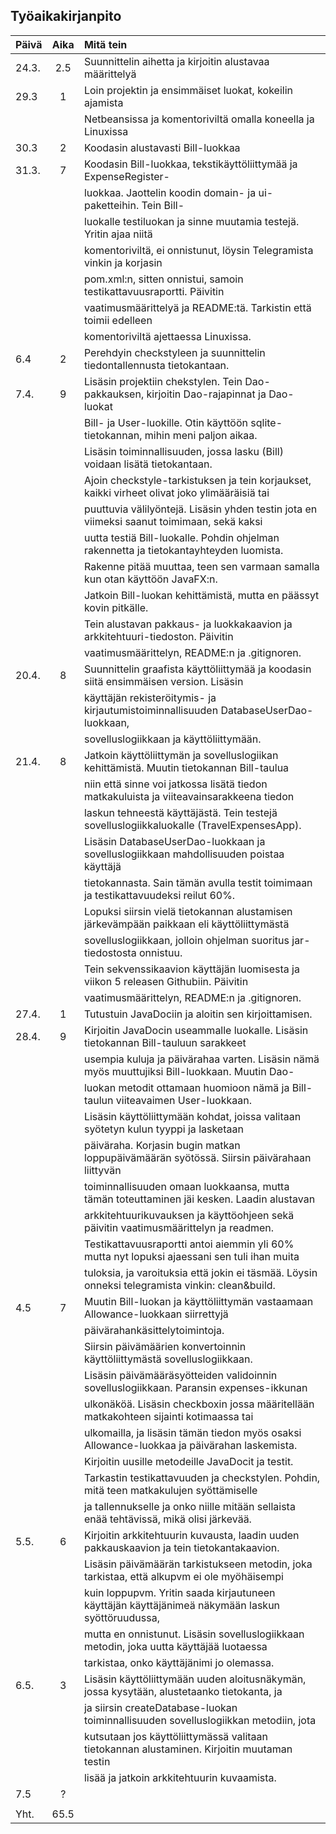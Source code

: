 ## Työaikakirjanpito

| Päivä | Aika   | Mitä tein                                               |
| ------|:------:|:--------------------------------------------------------|
| 24.3. |  2.5   | Suunnittelin aihetta ja kirjoitin alustavaa määrittelyä |
| 29.3  |  1     | Loin projektin ja ensimmäiset luokat, kokeilin ajamista |
|       |	 | Netbeansissa ja komentoriviltä omalla koneella ja Linuxissa
| 30.3  |  2     | Koodasin alustavasti Bill-luokkaa |
| 31.3. |  7     | Koodasin Bill-luokkaa, tekstikäyttöliittymää ja ExpenseRegister-|
|       |        | luokkaa. Jaottelin koodin domain- ja ui-paketteihin. Tein Bill-|
|       |        | luokalle testiluokan ja sinne muutamia testejä. Yritin ajaa niitä|
|       |        | komentoriviltä, ei onnistunut, löysin Telegramista vinkin ja korjasin| 
|       |        | pom.xml:n, sitten onnistui, samoin testikattavuusraportti. Päivitin |
|       |        | vaatimusmäärittelyä ja README:tä. Tarkistin että toimii edelleen|
|       |        | komentoriviltä ajettaessa Linuxissa. |
|  6.4  |   2    | Perehdyin checkstyleen ja suunnittelin tiedontallennusta tietokantaan.  |
|  7.4. |   9    | Lisäsin projektiin chekstylen. Tein Dao-pakkauksen, kirjoitin Dao-rajapinnat ja Dao-luokat |
|       |        | Bill- ja User-luokille. Otin käyttöön sqlite-tietokannan, mihin meni paljon aikaa.| 
|       |        | Lisäsin toiminnallisuuden, jossa lasku (Bill) voidaan lisätä tietokantaan. 
|       |        | Ajoin checkstyle-tarkistuksen ja tein korjaukset, kaikki virheet olivat joko ylimääräisiä tai|
|       |        | puuttuvia välilyöntejä. Lisäsin yhden testin jota en viimeksi saanut toimimaan, sekä kaksi|
|       |        | uutta testiä Bill-luokalle. Pohdin ohjelman rakennetta ja tietokantayhteyden luomista.|
|       |        | Rakenne pitää muuttaa, teen sen varmaan samalla kun otan käyttöön JavaFX:n.|
|       |        | Jatkoin Bill-luokan kehittämistä, mutta en päässyt kovin pitkälle. |
|       |        | Tein alustavan pakkaus- ja luokkakaavion ja arkkitehtuuri-tiedoston. Päivitin |
|       |        | vaatimusmäärittelyn, README:n ja .gitignoren.|
| 20.4. |   8    | Suunnittelin graafista käyttöliittymää ja koodasin siitä ensimmäisen version. Lisäsin| 
|       |        | käyttäjän rekisteröitymis- ja kirjautumistoiminnallisuuden DatabaseUserDao-luokkaan,| 
|       |        | sovelluslogiikkaan ja käyttöliittymään.|
| 21.4. |   8    | Jatkoin käyttöliittymän ja sovelluslogiikan kehittämistä. Muutin tietokannan Bill-taulua|
|       |        | niin että sinne voi jatkossa lisätä tiedon matkakuluista ja viiteavainsarakkeena tiedon|
|       |        | laskun tehneestä käyttäjästä. Tein testejä sovelluslogiikkaluokalle (TravelExpensesApp).|
|       |        | Lisäsin DatabaseUserDao-luokkaan ja sovelluslogiikkaan mahdollisuuden poistaa käyttäjä|
|       |        | tietokannasta. Sain tämän avulla testit toimimaan ja testikattavuudeksi reilut 60%.| 
|       |        | Lopuksi siirsin vielä tietokannan alustamisen järkevämpään paikkaan eli käyttöliittymästä| 
|       |        | sovelluslogiikkaan, jolloin ohjelman suoritus jar-tiedostosta onnistuu.| 
|       |        | Tein sekvenssikaavion käyttäjän luomisesta ja viikon 5 releasen Githubiin. Päivitin |
|       |        | vaatimusmäärittelyn, README:n ja .gitignoren.|
| 27.4. |    1   | Tutustuin JavaDociin ja aloitin sen kirjoittamisen.|
| 28.4. |    9   | Kirjoitin JavaDocin useammalle luokalle. Lisäsin tietokannan Bill-tauluun sarakkeet|
|       |        | usempia kuluja ja päivärahaa varten. Lisäsin nämä myös muuttujiksi Bill-luokkaan. Muutin Dao-|
|       |        | luokan metodit ottamaan huomioon nämä ja Bill-taulun viiteavaimen User-luokkaan. |
|       |        | Lisäsin käyttöliittymään kohdat, joissa valitaan syötetyn kulun tyyppi ja lasketaan|
|       |        | päiväraha. Korjasin bugin matkan loppupäivämäärän syötössä. Siirsin päivärahaan liittyvän|
|       |        | toiminnallisuuden omaan luokkaansa, mutta tämän toteuttaminen jäi kesken. Laadin alustavan|
|       |        | arkkitehtuurikuvauksen ja käyttöohjeen sekä päivitin vaatimusmäärittelyn ja readmen.|
|       |        | Testikattavuusraportti antoi aiemmin yli 60% mutta nyt lopuksi ajaessani sen tuli ihan muita|
|       |        | tuloksia, ja varoituksia että jokin ei täsmää. Löysin onneksi telegramista vinkin: clean&build.|
| 4.5   |    7   | Muutin Bill-luokan ja käyttöliittymän vastaamaan Allowance-luokkaan siirrettyjä 
|       |        | päivärahankäsittelytoimintoja.|
|       |        | Siirsin päivämäärien konvertoinnin käyttöliittymästä sovelluslogiikkaan.| 
|       |        | Lisäsin päivämääräsyötteiden validoinnin sovelluslogiikkaan. Paransin expenses-ikkunan |
|       |        | ulkonäköä. Lisäsin checkboxin jossa määritellään matkakohteen sijainti kotimaassa tai |
|       |        | ulkomailla, ja lisäsin tämän tiedon myös osaksi Allowance-luokkaa ja päivärahan laskemista.| 
|       |        | Kirjoitin uusille  metodeille JavaDocit ja testit.|
|       |        | Tarkastin testikattavuuden ja checkstylen. Pohdin, mitä teen matkakulujen syöttämiselle|
|       |        | ja tallennukselle ja onko niille mitään sellaista enää tehtävissä, mikä olisi järkevää.
| 5.5.  |   6    | Kirjoitin arkkitehtuurin kuvausta, laadin uuden pakkauskaavion ja tein tietokantakaavion.|
|       |        | Lisäsin päivämäärän tarkistukseen metodin, joka tarkistaa, että alkupvm ei ole myöhäisempi|
|       |        | kuin loppupvm. Yritin saada kirjautuneen käyttäjän käyttäjänimeä näkymään laskun syöttöruudussa,|
|       |        | mutta en onnistunut. Lisäsin sovelluslogiikkaan metodin, joka uutta käyttäjää luotaessa| 
|       |        | tarkistaa, onko käyttäjänimi jo olemassa.
| 6.5.  |   3    | Lisäsin käyttöliittymään uuden aloitusnäkymän, jossa kysytään, alustetaanko tietokanta, ja|
|       |        | ja siirsin createDatabase-luokan toiminnallisuuden sovelluslogiikkan metodiin, jota|
|       |        | kutsutaan jos käyttöliittymässä valitaan tietokannan alustaminen. Kirjoitin muutaman testin|
|       |        | lisää ja jatkoin arkkitehtuurin kuvaamista.
| 7.5   |   ?    | 
|       |        | 
| Yht.  | 65.5   |

